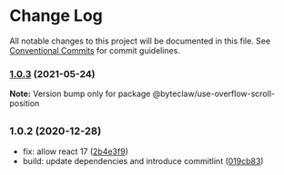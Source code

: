 # Change Log

All notable changes to this project will be documented in this file.
See [Conventional Commits](https://conventionalcommits.org) for commit guidelines.

### [1.0.3](https://github.com/byteclaw/hooks/compare/@byteclaw/use-overflow-scroll-position@1.0.2...@byteclaw/use-overflow-scroll-position@1.0.3) (2021-05-24)

**Note:** Version bump only for package @byteclaw/use-overflow-scroll-position





## <small>1.0.2 (2020-12-28)</small>

* fix: allow react 17 ([2b4e3f9](https://github.com/byteclaw/hooks/commit/2b4e3f9))
* build: update dependencies and introduce commitlint ([019cb83](https://github.com/byteclaw/hooks/commit/019cb83))
